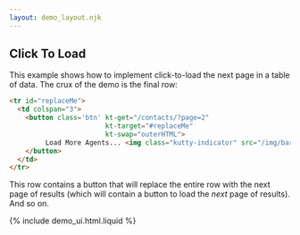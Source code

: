 ```yaml
---
layout: demo_layout.njk
---
```

        
## Click To Load

This example shows how to implement click-to-load the next page in a table of data.  The crux of the demo is
the final row:

```html
<tr id="replaceMe">
  <td colspan="3">
    <button class='btn' kt-get="/contacts/?page=2" 
                        kt-target="#replaceMe" 
                        kt-swap="outerHTML">
         Load More Agents... <img class="kutty-indicator" src="/img/bars.svg">
    </button>
  </td>
</tr> 
```

This row contains a button that will replace the entire row with the next page of
results (which will contain a button to load the *next* page of results).  And so on.

{% include demo_ui.html.liquid %}

<script>
    //=========================================================================
    // Fake Server Side Code
    //=========================================================================

    // data
    var dataStore = function(){
      var contactId = 9;
      function generateContact() {
        contactId++;
        var idHash = "";
        var possible = "ABCDEFG0123456789";
        for( var i=0; i < 15; i++ ) idHash += possible.charAt(Math.floor(Math.random() * possible.length));
        return { name: "Agent Smith", email: "void" + contactId + "@null.org", id: idHash }
      }
      return {
        contactsForPage : function(page) {
          var vals = [];
          for( var i=0; i < 10; i++ ){
            vals.push(generateContact());
          }
          return vals;
        }
      }
    }()
    
    // routes
    init("/demo", function(request, params){
        var contacts = dataStore.contactsForPage(1)
        return tableTemplate(contacts)
    });
    
    onGet(/\/contacts.*/, function(request, params){
        var page = parseInt(params['page']);
        var contacts = dataStore.contactsForPage(page)
        return rowsTemplate(page, contacts);
    });
    
    // templates
    function tableTemplate(contacts) {
        return `<table><thead><tr><th>Name</th><th>Email</th><th>ID</th></tr></thead><tbody>
                ${rowsTemplate(1, contacts)}
                </tbody></table>`
    }
    
    function rowsTemplate(page, contacts) {
      var txt = "";
      for (var i = 0; i < contacts.length; i++) {
        var c = contacts[i];
        txt += "<tr><td>" + c.name + "</td><td>" + c.email + "</td><td>" + c.id + "</td></tr>\n";
      }
      txt += loadMoreRow(page);
      return txt;
    }

    function loadMoreRow(page) {
      return `<tr id="replaceMe">
  <td colspan="3">
    <center>
      <button class='btn' kt-get="/contacts/?page=${page + 1}" 
                       kt-target="#replaceMe" 
                       kt-swap="outerHTML">
         Load More Agents... <img class="kutty-indicator" src="/img/bars.svg">
       </button>
    </center>
  </td>
</tr>`;
    }
</script>
